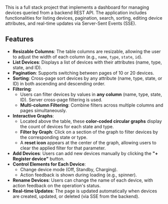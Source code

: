 This is a full stack project that implements a dashboard for managing devices queried from a backend REST API. The application includes functionalities for listing devices, pagination, search, sorting, editing device attributes, and real-time updates via Server-Sent Events (SSE).

## Features

- **Resizable Columns**: The table columns are resizable, allowing the user to adjust the width of each column (e.g., `name`, `type`, `state`, `id`).
- **List Devices**: Displays a list of devices with their attributes (name, type, state, and ID).
- **Pagination**: Supports switching between pages of 10 or 20 devices.
- **Sorting**: Cross-page sort devices by any attribute (name, type, state, or ID) in both ascending and descending order.
- **Filtering**: 
  - Users can filter devices by values in **any column** (name, type, state, ID). Server сross-page filtering is used.
  - **Multi-column Filtering**: Combine filters across multiple columns and pages simultaneously.
- **Interactive Graphs**:
  - Located above the table, these **color-coded circular graphs** display the count of devices for each state and type.
  - **Filter by Graph**: Click on a section of the graph to filter devices by the corresponding state or type. 
  - A **reset icon** appears at the center of the graph, allowing users to clear the applied filter for that parameter.
- **Add Devices**: Users can add new devices manually by clicking the **"+ Register device"** button.
- **Control Elements for Each Device**:
  - Change device mode (Off, Standby, Charging).
  - Action feedback is shown during loading (e.g., spinner).
- **Rename Devices**: Users can change the name of each device, with action feedback on the operation's status.
- **Real-time Updates**: The page is updated automatically when devices are created, updated, or deleted (via SSE from the backend).


